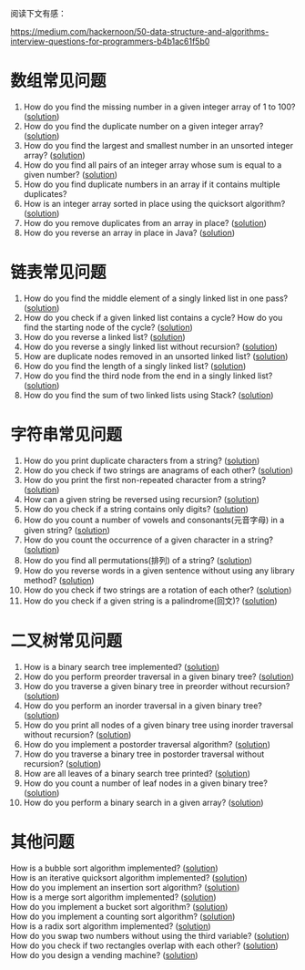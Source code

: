 
阅读下文有感： 

https://medium.com/hackernoon/50-data-structure-and-algorithms-interview-questions-for-programmers-b4b1ac61f5b0


# 数组常见问题  
1. How do you find the missing number in a given integer array of 1 to 100? ([solution](https://javarevisited.blogspot.com/2014/11/how-to-find-missing-number-on-integer-array-java.html))  
2. How do you find the duplicate number on a given integer array? ([solution](https://javarevisited.blogspot.com/2014/01/how-to-remove-duplicates-from-array-java-without-collection-API.html))  
3. How do you find the largest and smallest number in an unsorted integer array? ([solution](http://java67.blogspot.com/2014/02/how-to-find-largest-and-smallest-number-array-in-java.html))  
4. How do you find all pairs of an integer array whose sum is equal to a given number? ([solution](https://www.java67.com/2014/02/how-to-find-largest-and-smallest-number-array-in-java.html))  
5. How do you find duplicate numbers in an array if it contains multiple duplicates?
6. How is an integer array sorted in place using the quicksort algorithm? ([solution](https://javarevisited.blogspot.com/2014/08/quicksort-sorting-algorithm-in-java-in-place-example.html))  
7. How do you remove duplicates from an array in place? ([solution](https://javarevisited.blogspot.com/2014/01/how-to-remove-duplicates-from-array-java-without-collection-API.html))  
8. How do you reverse an array in place in Java? ([solution](https://javarevisited.blogspot.com/2013/03/how-to-reverse-array-in-java-int-String-array-example.html))  
  
# 链表常见问题  
1. How do you find the middle element of a singly linked list in one pass? ([solution](https://javarevisited.blogspot.com/2012/12/how-to-find-middle-element-of-linked-list-one-pass.html))   
2. How do you check if a given linked list contains a cycle? How do you find the starting node of the cycle? ([solution](https://javarevisited.blogspot.com/2013/05/find-if-linked-list-contains-loops-cycle-cyclic-circular-check.html))   
3. How do you reverse a linked list? ([solution](http://www.java67.com/2016/07/how-to-reverse-singly-linked-list-in-java-example.html))  
4. How do you reverse a singly linked list without recursion? ([solution](https://www.java67.com/2016/07/how-to-reverse-singly-linked-list-in-java-example.html))  
5. How are duplicate nodes removed in an unsorted linked list? ([solution](https://www.geeksforgeeks.org/remove-duplicates-from-an-unsorted-linked-list/))  
6. How do you find the length of a singly linked list? ([solution](https://javarevisited.blogspot.com/2016/05/how-do-you-find-length-of-singly-linked.html))  
7. How do you find the third node from the end in a singly linked list? ([solution](https://javarevisited.blogspot.com/2016/07/how-to-find-3rd-element-from-end-in-linked-list-java.html))  
8. How do you find the sum of two linked lists using Stack? ([solution](https://www.geeksforgeeks.org/sum-of-two-linked-lists/))  

# 字符串常见问题  
1. How do you print duplicate characters from a string? ([solution](http://java67.blogspot.sg/2014/03/how-to-find-duplicate-characters-in-String-Java-program.html))  
2. How do you check if two strings are anagrams of each other? ([solution](http://javarevisited.blogspot.sg/2013/03/Anagram-how-to-check-if-two-string-are-anagrams-example-tutorial.html))  
3. How do you print the first non-repeated character from a string? ([solution](https://javarevisited.blogspot.com/2014/03/3-ways-to-find-first-non-repeated-character-String-programming-problem.html))  
4. How can a given string be reversed using recursion? ([solution](https://javarevisited.blogspot.com/2012/01/how-to-reverse-string-in-java-using.html))  
5. How do you check if a string contains only digits? ([solution](http://javarevisited.blogspot.sg/2012/10/regular-expression-example-in-java-to-check-String-number.html))  
6. How do you count a number of vowels and consonants(元音字母) in a given string? ([solution](http://java67.blogspot.sg/2013/11/how-to-count-vowels-and-consonants-in-Java-String-word.html))  
7. How do you count the occurrence of a given character in a string? ([solution](https://javarevisited.blogspot.com/2012/12/how-to-count-occurrence-of-character-in-String.html))  
8. How do you find all permutations(排列) of a string? ([solution](https://javarevisited.blogspot.com/2015/08/how-to-find-all-permutations-of-string-java-example.html))  
9. How do you reverse words in a given sentence without using any library method? ([solution](https://www.java67.com/2015/06/how-to-reverse-words-in-string-java.html))  
10. How do you check if two strings are a rotation of each other? ([solution](https://www.java67.com/2017/07/string-rotation-in-java-write-program.html))  
11. How do you check if a given string is a palindrome(回文)? ([solution](https://www.java67.com/2015/06/how-to-check-is-string-is-palindrome-in.html))  

# 二叉树常见问题  
1. How is a binary search tree implemented? ([solution](http://javarevisited.blogspot.sg/2015/10/how-to-implement-binary-search-tree-in-java-example.html#axzz4wnEtnNB3))  
2. How do you perform preorder traversal in a given binary tree? ([solution](http://javarevisited.blogspot.sg/2016/07/binary-tree-preorder-traversal-in-java-using-recursion-iteration-example.html#axzz5ArdIFI7y))  
3. How do you traverse a given binary tree in preorder without recursion? ([solution](http://www.java67.com/2016/07/binary-tree-preorder-traversal-in-java-without-recursion.html))  
4. How do you perform an inorder traversal in a given binary tree? ([solution](http://www.java67.com/2016/08/binary-tree-inorder-traversal-in-java.html))  
5. How do you print all nodes of a given binary tree using inorder traversal without recursion? ([solution](https://www.java67.com/2016/08/binary-tree-inorder-traversal-in-java.html))  
6. How do you implement a postorder traversal algorithm? ([solution](https://www.java67.com/2016/10/binary-tree-post-order-traversal-in.html))  
7. How do you traverse a binary tree in postorder traversal without recursion? ([solution](https://www.java67.com/2017/05/binary-tree-post-order-traversal-in-java-without-recursion.html))  
8. How are all leaves of a binary search tree printed? ([solution](https://www.java67.com/2016/09/how-to-print-all-leaf-nodes-of-binary-tree-in-java.html))   
9. How do you count a number of leaf nodes in a given binary tree? ([solution](http://javarevisited.blogspot.sg/2016/12/how-to-count-number-of-leaf-nodes-in-java-recursive-iterative-algorithm.html))  
10. How do you perform a binary search in a given array? ([solution](http://javarevisited.blogspot.sg/2015/10/how-to-implement-binary-search-tree-in-java-example.html#axzz4wnEtnNB3))  

# 其他问题
How is a bubble sort algorithm implemented? ([solution](http://javarevisited.blogspot.sg/2014/08/bubble-sort-algorithm-in-java-with.html#axzz5ArdIFI7y))  
How is an iterative quicksort algorithm implemented? ([solution](http://javarevisited.blogspot.sg/2016/09/iterative-quicksort-example-in-java-without-recursion.html#axzz5ArdIFI7y))  
How do you implement an insertion sort algorithm? ([solution](https://www.java67.com/2014/09/insertion-sort-in-java-with-example.html))  
How is a merge sort algorithm implemented? ([solution](http://www.java67.com/2018/03/mergesort-in-java-algorithm-example-and.html))  
How do you implement a bucket sort algorithm? ([solution](http://javarevisited.blogspot.sg/2017/01/bucket-sort-in-java-with-example.html))  
How do you implement a counting sort algorithm? ([solution](http://www.java67.com/2017/06/counting-sort-in-java-example.html))  
How is a radix sort algorithm implemented? ([solution](http://www.java67.com/2018/03/how-to-implement-radix-sort-in-java.html))  
How do you swap two numbers without using the third variable? ([solution](https://www.java67.com/2015/08/how-to-swap-two-integers-without-using.html))  
How do you check if two rectangles overlap with each other? ([solution](http://javarevisited.blogspot.sg/2016/10/how-to-check-if-two-rectangle-overlap-in-java-algorithm.html))  
How do you design a vending machine? ([solution](http://javarevisited.blogspot.sg/2016/06/design-vending-machine-in-java.html))  


